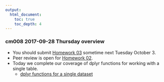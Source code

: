 ```yaml
---
output:
  html_document:
    toc: true
    toc_depth: 4
---
```


### cm008 2017-09-28 Thursday overview

  * You should submit [Homework 03](hw03_dplyr-and-more-ggplot2.html) sometime next Tuesday October 3.
  * Peer review is open for [Homework 02](hw02_explore-gapminder-dplyr.html).
  * Today we complete our coverage of dplyr functions for working with a single table.
    - [dplyr functions for a single dataset](block010_dplyr-end-single-table.html)
